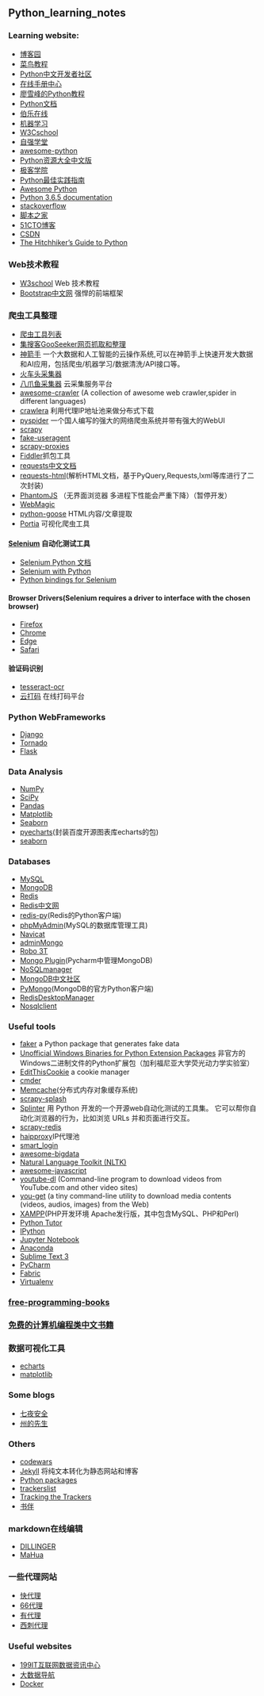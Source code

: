 ## Python_learning_notes

### Learning website:
* [博客园](https://www.cnblogs.com/cate/python/) 
* [菜鸟教程](http://www.runoob.com/python/python-tutorial.html) 
* [Python中文开发者社区](http://www.pythontab.com/)
* [在线手册中心](http://docs.pythontab.com/)
* [廖雪峰的Python教程](https://www.liaoxuefeng.com/wiki/0014316089557264a6b348958f449949df42a6d3a2e542c000)
* [Python文档](http://www.pythondoc.com/)
* [伯乐在线](http://python.jobbole.com/)
* [机器学习](https://github.com/hangtwenty/dive-into-machine-learning)
* [W3Cschool](https://www.w3cschool.cn/python/)
* [自强学堂](https://code.ziqiangxuetang.com/)
* [awesome-python](https://github.com/vinta/awesome-python)
* [Python资源大全中文版](https://github.com/jobbole/awesome-python-cn)
* [极客学院](http://wiki.jikexueyuan.com/list/python/)
* [Python最佳实践指南](http://pythonguidecn.readthedocs.io/zh/latest/)
* [Awesome Python](https://awesome-python.com/)
* [Python 3.6.5 documentation](https://docs.python.org/3/)
* [stackoverflow](https://stackoverflow.com/)
* [脚本之家](https://www.jb51.net/)
* [51CTO博客](http://blog.51cto.com/)
* [CSDN](https://www.csdn.net/)
* [The Hitchhiker’s Guide to Python](http://docs.python-guide.org/en/latest/)

### Web技术教程
* [W3school](http://www.w3school.com.cn/) Web 技术教程
* [Bootstrap中文网](http://www.bootcss.com/) 强悍的前端框架


### 爬虫工具整理
* [爬虫工具列表](https://blog.csdn.net/YLBF_DEV/article/details/51479449) 
* [集搜客GooSeeker网页抓取和整理](https://www.gooseeker.com/)
* [神箭手](http://www.shenjianshou.cn/)
        一个大数据和人工智能的云操作系统,可以在神箭手上快速开发大数据和AI应用，包括爬虫/机器学习/数据清洗/API接口等。
* [火车头采集器](http://www.locoy.com/)
* [八爪鱼采集器](http://www.locoy.com/) 云采集服务平台
* [awesome-crawler](https://github.com/BruceDone/awesome-crawler) (A collection of awesome web crawler,spider in different languages)
* [crawlera](https://scrapinghub.com/crawlera) 利用代理IP地址池来做分布式下载
* [pyspider](http://www.pyspider.cn/) 一个国人编写的强大的网络爬虫系统并带有强大的WebUI
* [scrapy](https://scrapy.org/)
* [fake-useragent](https://pypi.org/project/fake-useragent/)
* [scrapy-proxies](https://github.com/aivarsk/scrapy-proxies)
* [Fiddler](https://www.telerik.com/fiddler)抓包工具
* [requests中文文档](http://docs.python-requests.org/zh_CN/latest/index.html)
* [requests-html](http://html.python-requests.org/)(解析HTML文档，基于PyQuery,Requests,lxml等库进行了二次封装)
* [PhantomJS](http://phantomjs.org/) （无界面浏览器 多进程下性能会严重下降）（暂停开发）
* [WebMagic](http://webmagic.io/docs/zh/)
* [python-goose](https://github.com/grangier/python-goose) HTML内容/文章提取
* [Portia](https://github.com/scrapinghub/portia) 可视化爬虫工具

#### [Selenium](https://www.seleniumhq.org/) 自动化测试工具
* [Selenium Python 文档](http://selenium-python-docs-zh.readthedocs.io/zh_CN/latest/)
* [Selenium with Python](http://selenium-python.readthedocs.io/index.html)
* [Python bindings for Selenium](https://pypi.org/project/selenium/)


#### Browser Drivers(Selenium requires a driver to interface with the chosen browser)
* [Firefox](https://github.com/mozilla/geckodriver/releases)
* [Chrome](https://sites.google.com/a/chromium.org/chromedriver/downloads)
* [Edge](https://developer.microsoft.com/en-us/microsoft-edge/tools/webdriver/)
* [Safari](https://webkit.org/blog/6900/webdriver-support-in-safari-10/)


#### 验证码识别
* [tesseract-ocr](https://github.com/tesseract-ocr/tesseract)
* [云打码](http://www.yundama.com/) 在线打码平台


### Python WebFrameworks
* [Django](https://www.djangoproject.com/)
* [Tornado](http://www.tornadoweb.org/en/stable/)
* [Flask](http://flask.pocoo.org/)


### Data Analysis
* [NumPy](http://www.numpy.org/)
* [SciPy](https://www.scipy.org/)
* [Pandas](http://pandas.pydata.org/)
* [Matplotlib](https://matplotlib.org/)
* [Seaborn](http://seaborn.pydata.org/) 
* [pyecharts](http://pyecharts.org/#/)(封装百度开源图表库echarts的包)
* [seaborn](http://seaborn.pydata.org/)


### Databases
* [MySQL](https://www.mysql.com/)
* [MongoDB](https://www.mongodb.com/)
* [Redis](https://redis.io/)
* [Redis中文网](http://www.redis.cn/)
* [redis-py](https://github.com/andymccurdy/redis-py)(Redis的Python客户端)
* [phpMyAdmin](https://www.phpmyadmin.net/)(MySQL的数据库管理工具)
* [Navicat](https://www.navicat.com/en/products)
* [adminMongo](https://adminmongo.markmoffat.com/)
* [Robo 3T](https://robomongo.org/)
* [Mongo Plugin](http://plugins.jetbrains.com/plugin/7141-mongo-plugin)(Pycharm中管理MongoDB)
* [NoSQLmanager](https://www.mongodbmanager.com/)
* [MongoDB中文社区](http://mongoing.com/)
* [PyMongo](https://docs.mongodb.com/ecosystem/drivers/python/)(MongoDB的官方Python客户端)
* [RedisDesktopManager](https://github.com/uglide/RedisDesktopManager)
* [Nosqlclient](https://github.com/nosqlclient/nosqlclient)

### Useful tools
* [faker](https://github.com/joke2k/faker) a Python package that generates fake data
* [Unofficial Windows Binaries for Python Extension Packages](https://www.lfd.uci.edu/~gohlke/pythonlibs/)
	非官方的Windows二进制文件的Python扩展包（加利福尼亚大学荧光动力学实验室）
* [EditThisCookie](http://www.editthiscookie.com/) a cookie manager
* [cmder](http://cmder.net/)
* [Memcache](http://memcached.org/)(分布式内存对象缓存系统)
* [scrapy-splash](https://github.com/scrapy-plugins/scrapy-splash)
* [Splinter](http://splinter-docs-zh-cn.readthedocs.io/zh/latest/index.html) 用 Python 开发的一个开源web自动化测试的工具集。 它可以帮你自动化浏览器的行为，比如浏览 URLs 并和页面进行交互。
* [scrapy-redis](https://github.com/rmax/scrapy-redis)
* [haipproxy](https://github.com/SpiderClub/haipproxy)IP代理池
* [smart_login](https://github.com/SpiderClub/smart_login)
* [awesome-bigdata](https://github.com/onurakpolat/awesome-bigdata)
* [Natural Language Toolkit (NLTK)](https://github.com/nltk/nltk)
* [awesome-javascript](https://github.com/sorrycc/awesome-javascript)
* [youtube-dl](https://github.com/rg3/youtube-dl) (Command-line program to download videos from YouTube.com and other video sites)
* [you-get](https://you-get.org/) (a tiny command-line utility to download media contents (videos, audios, images) from the Web)
* [XAMPP](http://www.xampps.com/)(PHP开发环境 Apache发行版，其中包含MySQL、PHP和Perl)
* [Python Tutor](http://www.pythontutor.com)
* [IPython](https://ipython.org/)
* [Jupyter Notebook](http://jupyter.org/)
* [Anaconda](https://www.anaconda.com/)
* [Sublime Text 3](https://www.sublimetext.com/3)
* [PyCharm](https://www.jetbrains.com/pycharm/download/#section=windows)
* [Fabric](http://www.fabfile.org/)
* [Virtualenv](https://pypi.org/project/virtualenv/)

### [free-programming-books](https://github.com/crane-yuan/free-programming-books/blob/master/free-programming-books-zh.md)

### [免费的计算机编程类中文书籍](https://github.com/justjavac/free-programming-books-zh_CN)


### 数据可视化工具
* [echarts](http://echarts.baidu.com/)
* [matplotlib](https://matplotlib.org/)

### Some blogs 
* [七夜安全](http://qiyesafe.com/)
* [州的先生](http://zmister.com/)


### Others
* [codewars](https://www.codewars.com/)
* [Jekyll](https://www.jekyll.com.cn/) 将纯文本转化为静态网站和博客
* [Python packages](https://pypi.org/)
* [trackerslist](https://github.com/ngosang/trackerslist)
* [Tracking the Trackers](https://newtrackon.com/)
* [书伴](https://bookfere.com/)


### markdown在线编辑
* [DILLINGER](https://dillinger.io/)
* [MaHua](http://mahua.jser.me/)


### 一些代理网站
* [快代理](https://www.kuaidaili.com/)
* [66代理](http://www.66ip.cn/)
* [有代理](http://www.youdaili.net/)
* [西刺代理](http://www.xicidaili.com/)


### Useful websites
* [199IT互联网数据资讯中心](http://www.199it.com/)
* [大数据导航](http://hao.199it.com/)
* [Docker](http://www.docker.org.cn/index.html)
